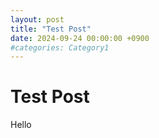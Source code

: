 ```yaml
---
layout: post
title: "Test Post"
date: 2024-09-24 00:00:00 +0900
#categories: Category1
---
```

# Test Post
Hello
